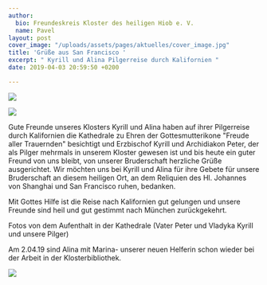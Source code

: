 ```yaml
---
author:
  bio: Freundeskreis Kloster des heiligen Hiob e. V.
  name: Pavel
layout: post
cover_image: "/uploads/assets/pages/aktuelles/cover_image.jpg"
title: 'Grüße aus San Francisco '
excerpt: " Kyrill und Alina Pilgerreise durch Kalifornien "
date: 2019-04-03 20:59:50 +0200

---
```

![](https://res.cloudinary.com/hiobmon/image/upload/v1554317925/media/2019/San-Francisco_1.jpg)

![](https://res.cloudinary.com/hiobmon/image/upload/v1554317943/media/2019/San-Francisco_2.jpg)

Gute Freunde unseres Klosters Kyrill und Alina haben auf ihrer Pilgerreise durch Kalifornien die Kathedrale zu Ehren der Gottesmutterikone "Freude aller Trauernden" besichtigt und Erzbischof Kyrill und Archidiakon Peter, der  als Pilger mehrmals in unserem Kloster gewesen ist und bis heute ein guter Freund  von uns bleibt, von unserer Bruderschaft herzliche Grüße ausgerichtet. Wir möchten uns bei Kyrill und Alina für ihre Gebete für unsere Bruderschaft an diesem  heiligen Ort, an dem Reliquien des Hl. Johannes von Shanghai und San Francisco ruhen, bedanken.

Mit Gottes Hilfe ist die Reise nach Kalifornien gut gelungen und unsere Freunde sind heil und gut gestimmt nach München zurückgekehrt.

Fotos von dem Aufenthalt in der Kathedrale (Vater Peter und Vladyka Kyrill und unsere Pilger)

Am 2.04.19 sind Alina mit Marina- unserer neuen Helferin schon wieder bei der Arbeit in der Klosterbibliothek.

![](https://res.cloudinary.com/hiobmon/image/upload/v1554410623/media/2019/WhatsApp%20Image%202019-04-02%20at%2011.36.15.jpg)